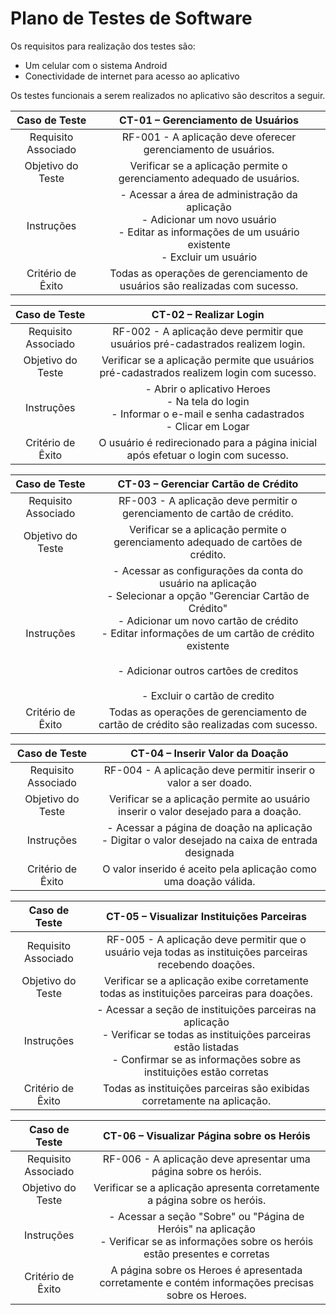 # Plano de Testes de Software

Os requisitos para realização dos testes são:

- Um celular com o sistema Android
- Conectividade de internet para acesso ao aplicativo


Os testes funcionais a serem realizados no aplicativo são descritos a seguir.




| **Caso de Teste** | **CT-01 – Gerenciamento de Usuários** |
|:---:|:---:|
| Requisito Associado | RF-001 - A aplicação deve oferecer gerenciamento de usuários. |
| Objetivo do Teste | Verificar se a aplicação permite o gerenciamento adequado de usuários. |
| Instruções | - Acessar a área de administração da aplicação <br> - Adicionar um novo usuário <br> - Editar as informações de um usuário existente <br> - Excluir um usuário |
| Critério de Êxito | Todas as operações de gerenciamento de usuários são realizadas com sucesso. |


| **Caso de Teste** | **CT-02 – Realizar Login** |
|:---:|:---:|
| Requisito Associado | RF-002 - A aplicação deve permitir que usuários pré-cadastrados realizem login. |
| Objetivo do Teste | Verificar se a aplicação permite que usuários pré-cadastrados realizem login com sucesso. |
| Instruções | - Abrir o aplicativo Heroes <br> - Na tela do login </br>- Informar o e-mail e senha cadastrados <br> - Clicar em Logar |
| Critério de Êxito | O usuário é redirecionado para a página inicial após efetuar o login com sucesso. |


| **Caso de Teste** | **CT-03 – Gerenciar Cartão de Crédito** |
|:---:|:---:|
| Requisito Associado | RF-003 - A aplicação deve permitir o gerenciamento de cartão de crédito. |
| Objetivo do Teste | Verificar se a aplicação permite o gerenciamento adequado de cartões de crédito. |
| Instruções | - Acessar as configurações da conta do usuário na aplicação <br> - Selecionar a opção "Gerenciar Cartão de Crédito" <br> - Adicionar um novo cartão de crédito <br> - Editar informações de um cartão de crédito existente <br>  <br> - Adicionar outros cartões de creditos </br> <br>- Excluir o cartão de credito</br>|
| Critério de Êxito | Todas as operações de gerenciamento de cartão de crédito são realizadas com sucesso. |


| **Caso de Teste** | **CT-04 – Inserir Valor da Doação** |
|:---:|:---:|
| Requisito Associado | RF-004 - A aplicação deve permitir inserir o valor a ser doado. |
| Objetivo do Teste | Verificar se a aplicação permite ao usuário inserir o valor desejado para a doação. |
| Instruções | - Acessar a página de doação na aplicação <br> - Digitar o valor desejado na caixa de entrada designada |
| Critério de Êxito | O valor inserido é aceito pela aplicação como uma doação válida. |


| **Caso de Teste** | **CT-05 – Visualizar Instituições Parceiras** |
|:---:|:---:|
| Requisito Associado | RF-005 - A aplicação deve permitir que o usuário veja todas as instituições parceiras recebendo doações. |
| Objetivo do Teste | Verificar se a aplicação exibe corretamente todas as instituições parceiras para doações. |
| Instruções | - Acessar a seção de instituições parceiras na aplicação <br> - Verificar se todas as instituições parceiras estão listadas <br> - Confirmar se as informações sobre as instituições estão corretas |
| Critério de Êxito | Todas as instituições parceiras são exibidas corretamente na aplicação. |


| **Caso de Teste** | **CT-06 – Visualizar Página sobre os Heróis** |
|:---:|:---:|
| Requisito Associado | RF-006 - A aplicação deve apresentar uma página sobre os heróis. |
| Objetivo do Teste | Verificar se a aplicação apresenta corretamente a página sobre os heróis. |
| Instruções | - Acessar a seção "Sobre" ou "Página de Heróis" na aplicação <br> - Verificar se as informações sobre os heróis estão presentes e corretas |
| Critério de Êxito | A página sobre os Heroes é apresentada corretamente e contém informações precisas sobre os Heroes. |
